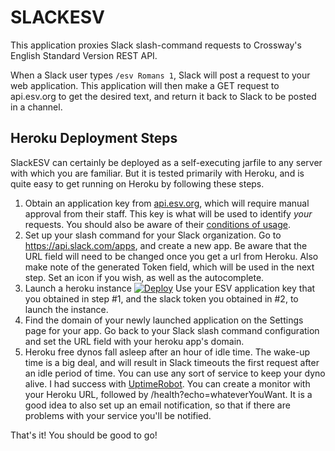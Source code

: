 # SLACKESV
This application proxies Slack slash-command requests to Crossway's English Standard Version REST API.

When a Slack user types `/esv Romans 1`, Slack will post a request to your web application. This application will
then make a GET request to api.esv.org to get the desired text, and return it back to Slack to be posted in a channel.

## Heroku Deployment Steps
SlackESV can certainly be deployed as a self-executing jarfile to any server with which you are familiar. But
it is tested primarily with Heroku, and is quite easy to get running on Heroku by following these steps.
1) Obtain an application key from [api.esv.org](https://api.esv.org/account/create-application/), which
will require manual approval from their staff. This key is what will be used to identify *your* requests.
You should also be aware of their [conditions of usage](https://api.esv.org/#conditions).
2) Set up your slash command for your Slack organization. Go to 
https://api.slack.com/apps, and create a new app. Be aware that the URL field will need to be changed once you get a url 
from Heroku. Also make note of the generated Token field, which will be used in the next step.
Set an icon if you wish, as well as the autocomplete.
3) Launch a heroku instance [![Deploy](https://www.herokucdn.com/deploy/button.svg)](https://heroku.com/deploy)
Use your ESV application key that you obtained in step #1, and the slack token you obtained in #2, 
to launch the instance.
4) Find the domain of your newly launched application on the Settings page for your app.
Go back to your Slack slash command configuration and set the URL field with your heroku app's domain.
5) Heroku free dynos fall asleep after an hour of idle time. The wake-up time is a big deal, and will 
result in Slack timeouts the first request after an idle period of time. You can use any sort of 
service to keep your dyno alive. I had success with [UptimeRobot](https://uptimerobot.com). You can create 
a monitor with your Heroku URL, followed by /health?echo=whateverYouWant. It is a good idea to also set 
up an email notification, so that if there are problems with your service you'll be notified.

That's it! You should be good to go!